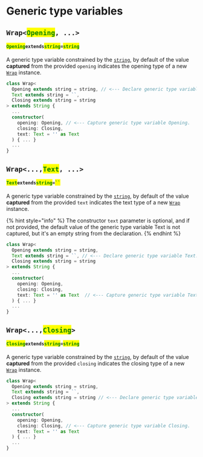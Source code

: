 # Generic type variables

## `Wrap<`<mark style="color:green;">`Opening`</mark>`, ...>` <a href="#wrap-opening" id="wrap-opening"></a>

#### <mark style="color:green;">`Opening`</mark>`extends`<mark style="color:green;">`string`</mark>`=`<mark style="color:green;">`string`</mark>

​A generic type variable constrained by the [`string`](https://developer.mozilla.org/en-US/docs/Web/JavaScript/Reference/Global\_Objects/String), by default of the value **captured** from the provided `opening` indicates the opening type of a new [`Wrap`](wrap.md) instance.

```typescript
class Wrap<
  Opening extends string = string, // <--- Declare generic type variable Opening.
  Text extends string = ``,
  Closing extends string = string
> extends String {
  ...
  constructor(
    opening: Opening, // <--- Capture generic type variable Opening.
    closing: Closing,
    text: Text = '' as Text
  ) { ... }
  ...
}
```

## `Wrap<...,`<mark style="color:green;">`Text`</mark>`, ...>`

#### <mark style="color:green;">`Text`</mark>`extends`<mark style="color:green;">`string`</mark>`=`<mark style="color:green;">` `` `</mark>

​A generic type variable constrained by the [`string`](https://developer.mozilla.org/en-US/docs/Web/JavaScript/Reference/Global\_Objects/String), by default of the value **captured** from the provided `text` indicates the text type of a new [`Wrap`](wrap.md) instance.

{% hint style="info" %}
The constructor `text` parameter is optional, and if not provided, the default value of the generic type variable Text is not captured, but it's an empty string from the declaration.
{% endhint %}

```typescript
class Wrap<
  Opening extends string = string,
  Text extends string = ``, // <--- Declare generic type variable Text.
  Closing extends string = string
> extends String {
  ...
  constructor(
    opening: Opening,
    closing: Closing,
    text: Text = '' as Text  // <--- Capture generic type variable Text.
  ) { ... }
  ...
}
```

## `Wrap<...,`<mark style="color:green;">`Closing`</mark>`>` <a href="#wrap-closing" id="wrap-closing"></a>

#### <mark style="color:green;">`Closing`</mark>`extends`<mark style="color:green;">`string`</mark>`=`<mark style="color:green;">`string`</mark>

​A generic type variable constrained by the [`string`](https://developer.mozilla.org/en-US/docs/Web/JavaScript/Reference/Global\_Objects/String), by default of the value **captured** from the provided `closing` indicates the closing type of a new [`Wrap`](wrap.md) instance.

```typescript
class Wrap<
  Opening extends string = string,
  Text extends string = ``,
  Closing extends string = string // <--- Declare generic type variable Closing.
> extends String {
  ...
  constructor(
    opening: Opening,
    closing: Closing, // <--- Capture generic type variable Closing.
    text: Text = '' as Text
  ) { ... }
  ...
}
```
